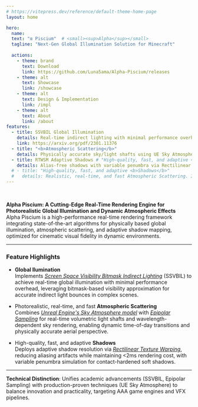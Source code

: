 ```yaml
---
# https://vitepress.dev/reference/default-theme-home-page
layout: home

hero:
  name: 
  text: "α Piscium"  # <small><sup>Alpha</sup></small>
  tagline: "Next-Gen Global Illumination Solution for Minecraft"
  
  actions:
    - theme: brand
      text: Download
      link: https://github.com/Luna5ama/Alpha-Piscium/releases
    - theme: alt
      text: Showcase
      link: /showcase
    - theme: alt
      text: Design & Implementation
      link: /impl
    - theme: alt
      text: About
      link: /about
features:
  - title: SSVBIL Global Illumination
    details: Real-time indirect lighting with minimal performance overhead, leveraging bitmask-based visibility approximation for accurate indirect light bounces in complex scenes.
    link: https://arxiv.org/pdf/2301.11376
  - title: "<b>Atmospheric Scattering</b>"
    details: Physically accurate sky/light shafts using UE Sky Atmosphere and Epipolar Sampling.
  - title: RTWSM Adaptive Shadows # "High-quality, fast, and adaptive <b>Shadows</b>"
    details: Alias-free shadows with variable penumbra via Rectilinear Texture Warping.
  # - title: "High-quality, fast, and adaptive <b>Shadows</b>"
  #   details: Realistic, real-time, and fast Atmospheric Scattering. Including sky and light shafts
---
```


<br>


**Alpha Piscium: A Cutting-Edge Real-Time Rendering Engine for Photorealistic Global Illumination and Dynamic Atmospheric Effects**  
Alpha Piscium is a high-performance real-time rendering framework integrating state-of-the-art algorithms for physically based global illumination, atmospheric scattering, and adaptive shadow mapping, optimized for cinematic visual fidelity in dynamic environments.  

---

### **Feature Highlights**  

- **Global Ilumination**<br>
Implements [*Screen Space Visibility Bitmask Indirect Lighting*](https://arxiv.org/pdf/2301.11376) (SSVBIL) to achieve real-time global illumination with minimal performance overhead, leveraging bitmask-based visibility approximation for accurate indirect light bounces in complex scenes.  

- Photorealistic, real-time, and fast **Atmospheric Scattering**<br>
Combines [*Unreal Engine's Sky Atmosphere model*](https://sebh.github.io/publications/egsr2020.pdf) with [*Epipolar Sampling*](https://gdcvault.com/play/1018227/Practical-Implementation-of-Light-Scattering) for real-time volumetric light shafts and wavelength-dependent sky rendering, enabling dynamic time-of-day transitions and physically accurate aerial perspective.  

- High-quality, fast, and adaptive **Shadows**<br> 
Deploys adaptive shadow resolution via [*Rectilinear Texture Warping*](https://www.cspaul.com/publications/Rosen.2012.I3D.pydf), reducing aliasing artifacts while maintaining <2ms rendering cost, with variable penumbra simulation for contact-hardened soft shadows.  

---  
**Technical Distinction**: Unifies academic advancements (SSVBIL, Epipolar Sampling) with production-proven techniques (UE Sky Atmosphere) to balance innovation and practicality, targeting AAA game engines and VFX pipelines.


<!-- ### Voxel

***I. Storage:***  
[Runtime Store](), [Persistent Store](), [Extendable Id System](), [Unaligned Voxel Systems]()  

***II. Rendering:***   
[LoD](), [Culling](), [RayMarching](), [Isosurface](),   

***3. Simulating:***   
[Flooding](), [Lighting](), [Connectivity](), [Fire Spread](), [Explosion](), [Voxel Collision Detection](), [PhysX Integration]().  

***IV. Procedural WorldGen:***  
[Noises](), [Biomes](), [WFC](), [L-system]().    

***Misc:***   
Teardown of (Minecraft Perf, Minecraft WorldGen, Teardown, Gore, Dauglas, xima)  

### Graphics

***I. Postmodern OpenGL 4:***  
[SSBO](), [Compute Shader](), [Programmable Vertex Pulling](), [Bindless Texture](),   
[All Draw Functions](), [MultiDraw Indirect MDI](), [Tessellation Shader](), [DSA]().   

***II. Modern Graphics APIs:***  
[Vulkan Review](), [Wgpu Review](), [OpenGL4 Review]()  
[Vulkan DynamicRenderingExt](), [DirectX 12 WorkGraph]()

### Physics

### Programming Language -->


<!-- # Projects -->

<!-- <div class="VPFeatures VPHomeFeatures VPFeatures vp-raw" style="margin: 14px 0">
  <div class="project-items">
    <VPProject 
      title="Ethertia · 以太效應" 
      details="Lorem ipsum dolor sit amet, consectetur adipiscing elit"
      link="https://ethertia.com/showcase"
      linkText="ethertia.com"/>
    <VPProject 
      title="Minecraft 設計思想 · <small>Thinking in Minecraft</small>" 
      details="Lorem ipsum dolor sit amet, consectetur adipiscing elit"
      link="https://elytra.dev/thinking-in-minecraft"
      linkText="Webdoc"/>
    <VPProject 
      title="The Elytra Programming Language" 
      details="Lorem ipsum dolor sit amet, consectetur adipiscing elit"
      link="https://elytra.dev/lang"
      linkText="Documentation"/>
  </div>
</div> -->

<!-- # Playlists -->

<!-- <p>Ethertia Devlog</p> -->
<!-- <div>
  <EtVideo
    title="温度湿度等参数 生物群系设计 E1 | Ethertia 23u02"
    desc="Jan 12, 2023 · 02:44"
    link="https://www.bilibili.com/video/BV1YY4y1f77G"
    cover_url="https://elytra.dev/~pris/res/vp/bio1.png"/>
  <EtVideo
    title="温度湿度等参数 生物群系设计 E1 | Ethertia 23u02"
    desc="Jan 12, 2023 · 02:44"
    link="https://www.bilibili.com/video/BV1YY4y1f77G"
    cover_url="https://elytra.dev/~pris/res/vp/bio1.png"/>
</div> -->

<!-- # Blogs -->

<!-- <div>
  <EtPost
    title="Dive into Minecraft Terrain Generation"
    desc="Atmosphere always is Spherical due to Gravity Theory."
    link="https://www.bilibili.com/video/BV1YY4y1f77G"
    date="2022-12-03"
    cover_url="https://elytra.dev/~pris/res/bg21.png"
    tags="Agood;Abcs"/>
    
  <EtPost
    title="Flat Atmosphere Rendering"
    desc="Atmosphere always is Spherical due to Gravity Theory."
    link="https://www.bilibili.com/video/BV1YY4y1f77G"
    date="2022-12-03"
    cover_url="https://elytra.dev/~pris/res/bg2.png"/>

  <EtPost
    title="Raymarching World-Ray Generation"
    desc="Ray, ClipSpace to WorldSpace with MVP Transformations."
    link="https://www.bilibili.com/video/BV1YY4y1f77G"
    date="2022-12-03"/>
  <EtPost
    title="Naive SurfaceNets Implmentation"
    desc="Conversion of Ray from ClipSpace to WorldSpace with MVP"
    link="https://www.bilibili.com/video/BV1YY4y1f77G"
    date="2022-12-03"/>
</div> -->


<!-- # Articles · Papers · Publications 

# Gallery

# About -->





<!-- <VPTeamMembers size="small" :members="members" /> -->


<!-- <style>

.vp-doc h1 {
  font-size: 30px;
  font-weight: 200;
  font-family: system-ui, -apple-system, "Segoe UI", Roboto, "Helvetica Neue", "Noto Sans", "Liberation Sans", Arial, sans-serif, "Apple Color Emoji", "Segoe UI Emoji", "Segoe UI Symbol", "Noto Color Emoji";
  margin: 42px 0 18px 0;
}


.project-items {
  display: flex;
  flex-wrap: wrap;
  justify-content: space-between;
  align-items: stretch;
  gap: 12px
}

</style> -->

<!--script setup>

import VPProject from '/components/VPProject.vue'

import EtVideo from '/components/VPVideo.vue'
import EtPost from '/components/VPPost.vue'

import { VPTeamMembers } from 'vitepress/theme';
const members = [
  {
    avatar: 'https://www.github.com/Dreamtowards.png',
    name: 'Dreamtowards',
    title: 'Creator',
    links: [
      { icon: 'github', link: 'https://github.com/Dreamtowards' },
      { icon: 'twitter', link: 'https://twitter.com/Dreamtowards' }
    ],
    // sponsor: "sth",
    // actionText: "Action"
  },
  {
    avatar: 'https://www.github.com/thaumstrial.png',
    name: 'Thaumstrial',
    title: 'Creator',
    links: [
      { icon: 'github', link: 'https://github.com/thaumstrial' },
      { icon: 'twitter', link: 'https://twitter.com/thaumstrial' }
    ]
  },
  {
    avatar: 'https://www.github.com/okkmnone.png',
    name: 'Master Foo',
    title: 'Technical Adviser',
    links: [
      { icon: 'github', link: 'https://github.com/thaumstrial' },
      { icon: 'twitter', link: 'https://twitter.com/thaumstrial' }
    ]
  },
]
</script-->

